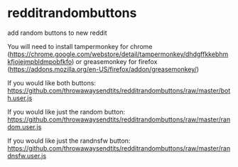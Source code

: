 # redditrandombuttons
add random buttons to new reddit

You will need to install tampermonkey for chrome (https://chrome.google.com/webstore/detail/tampermonkey/dhdgffkkebhmkfjojejmpbldmpobfkfo) 
or greasemonkey for firefox (https://addons.mozilla.org/en-US/firefox/addon/greasemonkey/)

If you would like both buttons:
https://github.com/throwawaysendtits/redditrandombuttons/raw/master/both.user.js

If you would like just the random button:
https://github.com/throwawaysendtits/redditrandombuttons/raw/master/random.user.js

If you would like just the randnsfw button:
https://github.com/throwawaysendtits/redditrandombuttons/raw/master/randnsfw.user.js
